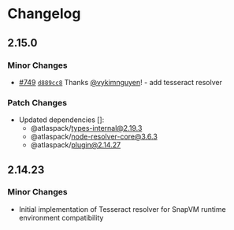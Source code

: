 # Changelog

## 2.15.0

### Minor Changes

- [#749](https://github.com/atlassian-labs/atlaspack/pull/749) [`d889cc8`](https://github.com/atlassian-labs/atlaspack/commit/d889cc88affd1d47a39183ce1c6e3f00bcd30204) Thanks [@vykimnguyen](https://github.com/vykimnguyen)! - add tesseract resolver

### Patch Changes

- Updated dependencies []:
  - @atlaspack/types-internal@2.19.3
  - @atlaspack/node-resolver-core@3.6.3
  - @atlaspack/plugin@2.14.27

## 2.14.23

### Minor Changes

- Initial implementation of Tesseract resolver for SnapVM runtime environment compatibility
